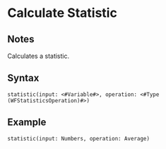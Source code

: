 # Calculate Statistic
## Notes
Calculates a statistic.
## Syntax
```
statistic(input: <#Variable#>, operation: <#Type (WFStatisticsOperation)#>)
```
## Example
```
statistic(input: Numbers, operation: Average)
```